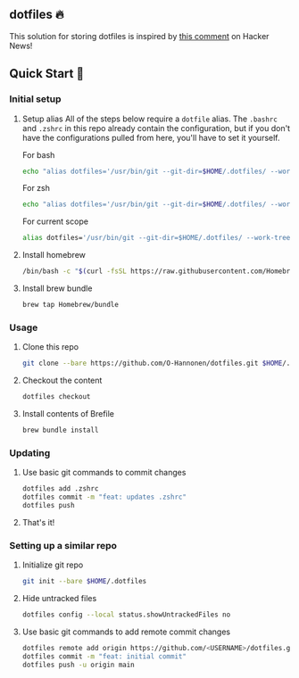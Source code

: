 ## dotfiles 🔥
This solution for storing dotfiles is inspired by [this comment][1] on Hacker News!

## Quick Start 🚀
### Initial setup
1. Setup alias
    All of the steps below require a `dotfile` alias. The `.bashrc` and `.zshrc` in this repo already contain the configuration, but if you don't have the configurations pulled from here, you'll have to set it yourself. 

    For bash
    ```sh 
    echo "alias dotfiles='/usr/bin/git --git-dir=$HOME/.dotfiles/ --work-tree=$HOME'" >> $HOME/.bashrc
    ```
    For zsh
    ```sh
    echo "alias dotfiles='/usr/bin/git --git-dir=$HOME/.dotfiles/ --work-tree=$HOME'" >> $HOME/.zshrc
    ```
    For current scope
    ```sh
    alias dotfiles='/usr/bin/git --git-dir=$HOME/.dotfiles/ --work-tree=$HOME'
    ```
2. Install homebrew
    ```sh
    /bin/bash -c "$(curl -fsSL https://raw.githubusercontent.com/Homebrew/install/HEAD/install.sh)"
    ```
3. Install brew bundle
    ```sh
    brew tap Homebrew/bundle
    ```


### Usage 
1. Clone this repo
    ```sh
    git clone --bare https://github.com/O-Hannonen/dotfiles.git $HOME/.dotfiles
    ```
2. Checkout the content
    ```sh
    dotfiles checkout
    ```
3. Install contents of Brefile
    ```sh
    brew bundle install
    ```

### Updating 
1. Use basic git commands to commit changes
    ```sh
    dotfiles add .zshrc
    dotfiles commit -m "feat: updates .zshrc"
    dotfiles push
    ```
2. That's it!
    
### Setting up a similar repo
1. Initialize git repo
    ```sh
    git init --bare $HOME/.dotfiles
    ```
2. Hide untracked files
    ```sh
    dotfiles config --local status.showUntrackedFiles no
    ```
3. Use basic git commands to add remote commit changes
    ```sh
    dotfiles remote add origin https://github.com/<USERNAME>/dotfiles.git
    dotfiles commit -m "feat: initial commit"
    dotfiles push -u origin main
    ```
    


[1]: https://news.ycombinator.com/item?id=11070797
